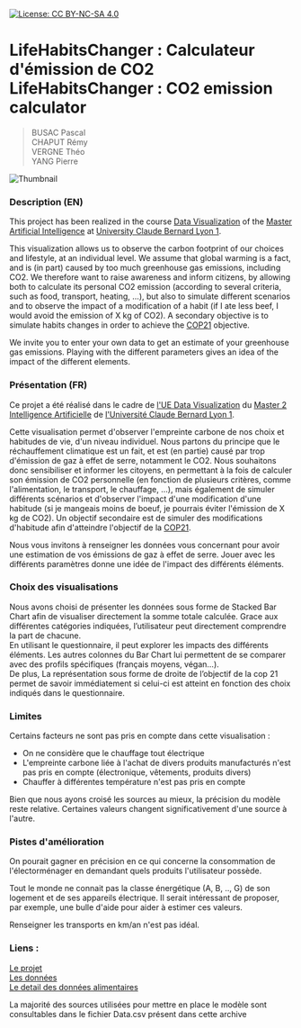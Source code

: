 [![License: CC BY-NC-SA 4.0](https://img.shields.io/badge/License-CC%20BY--NC--SA%204.0-blue.svg)](https://creativecommons.org/licenses/by-nc-sa/4.0/)

# LifeHabitsChanger : Calculateur d'émission de CO2 <br/> LifeHabitsChanger : CO2 emission calculator
> BUSAC Pascal  
> CHAPUT Rémy  
> VERGNE Théo  
> YANG Pierre  

![Thumbnail](/thumbnail.png?)

### Description (EN)

This project has been realized in the course [Data Visualization](https://lyondataviz.github.io/teaching/lyon1-m2/2018/) of the [Master Artificial Intelligence](http://master-info.univ-lyon1.fr/IA/) at [University Claude Bernard Lyon 1](https://www.univ-lyon1.fr/).

This visualization allows us to observe the carbon footprint of our choices and lifestyle, at an individual level. We assume that global warming is a fact, and is (in part) caused by too much greenhouse gas emissions, including CO2. We therefore want to raise awareness and inform citizens, by allowing both to calculate its personal CO2 emission (according to several criteria, such as food, transport, heating, ...), but also to simulate different scenarios and to observe the impact of a modification of a habit (if I ate less beef, I would avoid the emission of X kg of CO2). A secondary objective is to simulate habits changes in order to achieve the [COP21](http://www.cop21paris.org/) objective.

We invite you to enter your own data to get an estimate of your greenhouse gas emissions. Playing with the different parameters gives an idea of the impact of the different elements.

### Présentation (FR)  

Ce projet a été réalisé dans le cadre de [l'UE Data Visualization](https://lyondataviz.github.io/teaching/lyon1-m2/2018/) du [Master 2 Intelligence Artificielle](http://master-info.univ-lyon1.fr/IA/) de [l'Université Claude Bernard Lyon 1](https://www.univ-lyon1.fr/).

Cette visualisation permet d'observer l'empreinte carbone de nos choix et habitudes de vie, d'un niveau individuel. Nous partons du principe que le réchauffement climatique est un fait, et est (en partie) causé par trop d'émission de gaz à effet de serre, notamment le CO2. Nous souhaitons donc sensibiliser et informer les citoyens, en permettant à la fois de calculer son émission de CO2 personnelle (en fonction de plusieurs critères, comme l'alimentation, le transport, le chauffage, ...), mais également de simuler différents scénarios et d'observer l'impact d'une modification d'une habitude (si je mangeais moins de boeuf, je pourrais éviter l'émission de X kg de CO2). Un objectif secondaire est de simuler des modifications d'habitude afin d'atteindre l'objectif de la [COP21](https://www.apc-paris.com/cop-21).

Nous vous invitons à renseigner les données vous concernant pour avoir une estimation de vos émissions de gaz à effet de serre. Jouer avec les différents paramètres donne une idée de l'impact des différents éléments.

### Choix des visualisations

Nous avons choisi de présenter les données sous forme de Stacked Bar Chart afin de visualiser directement la somme totale calculée.
Grace aux différentes catégories indiquées, l’utilisateur peut directement comprendre la part de chacune.   
En utilisant le questionnaire, il peut explorer les impacts des différents éléments.
Les autres colonnes du Bar Chart lui permettent de se comparer avec des profils spécifiques (français moyens, végan...).  
De plus, La représentation sous forme de droite de l’objectif de la cop 21 permet de savoir immédiatement si celui-ci est atteint en fonction des choix indiqués dans le questionnaire. 

### Limites

Certains facteurs ne sont pas pris en compte dans cette visualisation :
- On ne considère que le chauffage tout électrique
- L'empreinte carbone liée à l'achat de divers produits manufacturés n'est pas pris en compte (électronique, vêtements, produits divers)
- Chauffer à différentes température n'est pas pris en compte

Bien que nous ayons croisé les sources au mieux, la précision du modèle reste relative. Certaines valeurs changent significativement d'une source à l'autre.

### Pistes d'amélioration

On pourait gagner en précision en ce qui concerne la consommation de l'électorménager en demandant quels produits l'utilisateur possède.

Tout le monde ne connait pas la classe énergétique (A, B, .., G) de son logement et de ses appareils électrique. Il serait intéressant de proposer, par exemple, une bulle d'aide pour aider à estimer ces valeurs.

Renseigner les transports en km/an n'est pas idéal.

### Liens :

[Le projet](https://lifehabitschanger.github.io/)  
[Les données](https://github.com/LifeHabitsChanger/lifehabitschanger.github.io/blob/master/Data.csv)  
[Le detail des données alimentaires](https://github.com/LifeHabitsChanger/lifehabitschanger.github.io/blob/master/Data_alimentaire.csv)  

La majorité des sources utilisées pour mettre en place le modèle sont consultables dans le fichier Data.csv présent dans cette archive
